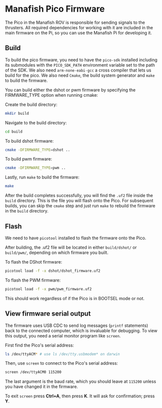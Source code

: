 # Manafish Pico Firmware

The Pico in the Manafish ROV is responsible for sending signals to the thrusters. All required dependencies for working with it are included in the main firmware on the Pi, so you can use the Manafish Pi for developing it.

## Build

To build the pico firmware, you need to have the `pico-sdk` installed including its submodules with the `PICO_SDK_PATH` environment variable set to the path of the SDK. We also need `arm-none-eabi-gcc` a cross compiler that lets us build for the pico. We also need `Cmake`, the build system generator and `make` to build the firmware.

You can build either the dshot or pwm firmware by specifying the FIRMWARE_TYPE option when running cmake:

Create the build directory:

```sh
mkdir build
```

Navigate to the build directory:

```sh
cd build
```

To build dshot firmware:

```sh
cmake -DFIRMWARE_TYPE=dshot ..
```

To build pwm firmware:

```sh
cmake -DFIRMWARE_TYPE=pwm ..
```

Lastly, run `make` to build the firmware:

```sh
make
```

After the build completes successfully, you will find the `.uf2` file inside the `build` directory. This is the file you will flash onto the Pico. For subsequent builds, you can skip the `cmake` step and just run `make` to rebuild the firmware in the `build` directory.

## Flash

We need to have `picotool` installed to flash the firmware onto the Pico.

After building, the .uf2 file will be located in either `build/dshot/` or `build/pwm/`, depending on which firmware you built.

To flash the DShot firmware:

```sh
picotool load -f -x dshot/dshot_firmware.uf2
```

To flash the PWM firmware:

```sh
picotool load -f -x pwm/pwm_firmware.uf2
```

This should work regardless of if the Pico is in BOOTSEL mode or not.

## View firmware serial output

The firmware uses USB CDC to send log messages (`printf` statements) back to the connected computer, which is invaluable for debugging. To view this output, you need a serial monitor program like `screen`.

First find the Pico's serial address:

```sh
ls /dev/ttyACM* # use ls /dev/tty.usbmodem* on darwin
```

Then, use `screen` to connect to the Pico's serial address:

```sh
screen /dev/ttyACM0 115200
```

The last argument is the baud rate, which you should leave at `115200` unless you have changed it in the firmware.

To exit `screen` press **Ctrl+A**, then press **K**. It will ask for confirmation; press **Y**.
